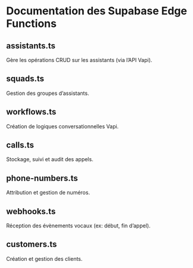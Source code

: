 # Documentation des Supabase Edge Functions

## assistants.ts
Gère les opérations CRUD sur les assistants (via l’API Vapi).

## squads.ts
Gestion des groupes d’assistants.

## workflows.ts
Création de logiques conversationnelles Vapi.

## calls.ts
Stockage, suivi et audit des appels.

## phone-numbers.ts
Attribution et gestion de numéros.

## webhooks.ts
Réception des évènements vocaux (ex: début, fin d’appel).

## customers.ts
Création et gestion des clients.
